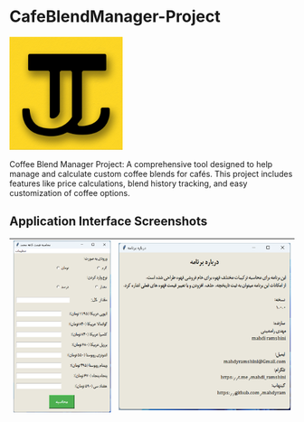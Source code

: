 # CafeBlendManager-Project

<img src="Images/yellow.png" alt="Logo" width="200"/>


Coffee Blend Manager Project: A comprehensive tool designed to help manage and calculate custom coffee blends for cafés. This project includes features like price calculations, blend history tracking, and easy customization of coffee options.

## Application Interface Screenshots
| ![Coffee Image 1](Images/coffee_image_1.png) | ![Coffee Image 2](Images/coffee_image_2.png) |
|:--:|:--:|
